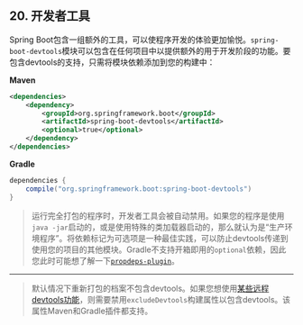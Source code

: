 ## 20. 开发者工具

Spring Boot包含一组额外的工具，可以使程序开发的体验更加愉悦。`spring-boot-devtools`模块可以包含在任何项目中以提供额外的用于开发阶段的功能。要包含devtools的支持，只需将模块依赖添加到您的构建中：

**Maven**

```xml
<dependencies>
    <dependency>
        <groupId>org.springframework.boot</groupId>
        <artifactId>spring-boot-devtools</artifactId>
        <optional>true</optional>
    </dependency>
</dependencies>
```

**Gradle**

```groovy
dependencies {
    compile("org.springframework.boot:spring-boot-devtools")
}
```

>运行完全打包的程序时，开发者工具会被自动禁用。如果您的程序是使用`java -jar`启动的，或是使用特殊的类加载器启动的，那么就认为是“生产环境程序”。将依赖标记为可选项是一种最佳实践，可以防止devtools传递到使用您的项目的其他模块。Gradle不支持开箱即用的`optional`依赖，因此您此时可能想了解一下[`propdeps-plugin`](https://github.com/spring-projects/gradle-plugins/tree/master/propdeps-plugin)。

---

>默认情况下重新打包的档案不包含devtools。如果您想使用[某些远程devtools功能](20.5.Remote_applications.md)，则需要禁用`excludeDevtools`构建属性以包含devtools。该属性Maven和Gradle插件都支持。
